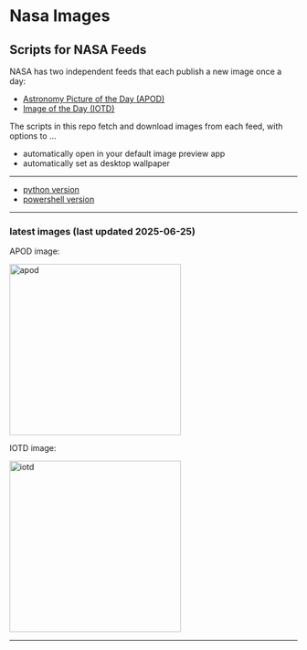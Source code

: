 # Nasa Images

## Scripts for NASA Feeds

NASA has two independent feeds that each publish a new image once a day:

- [Astronomy Picture of the Day (APOD)](https://apod.nasa.gov/apod/)
- [Image of the Day (IOTD)](https://www.nasa.gov/image-of-the-day/)

The scripts in this repo fetch and download images from each feed, with options to ...

- automatically open in your default image preview app
- automatically set as desktop wallpaper

---

- [python version](./python/README.md)
- [powershell version](./powershell/README.md)

---

### latest images (last updated 2025-06-25)

APOD image:

<a href="https://apod.nasa.gov/apod/image/2506/SagittariusTrip_Rubin.png"><img alt="apod" src="https://apod.nasa.gov/apod/image/2506/SagittariusTrip_Rubin.png" height="300" /></a>

IOTD image:

<a href="https://www.nasa.gov/wp-content/uploads/2025/06/jsc2024e022262-altorig.jpg"><img alt="iotd" src="https://www.nasa.gov/wp-content/uploads/2025/06/jsc2024e022262-altorig.jpg" height="300" /></a>

---
